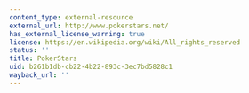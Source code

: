 ```yaml
---
content_type: external-resource
external_url: http://www.pokerstars.net/
has_external_license_warning: true
license: https://en.wikipedia.org/wiki/All_rights_reserved
status: ''
title: PokerStars
uid: b261b1db-cb22-4b22-893c-3ec7bd5828c1
wayback_url: ''
---
```

